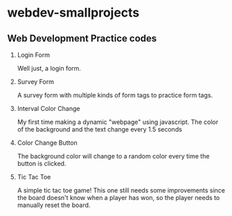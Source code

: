 # webdev-smallprojects
Web Development Practice codes
-
1. Login Form

   Well just, a login form.

2. Survey Form

    A survey form with multiple kinds of form tags to practice form tags.

3. Interval Color Change

    My first time making a dynamic "webpage" using javascript. The color of the background and the text change every 1.5 seconds

4. Color Change Button

     The background color will change to a random color every time the button is clicked.

5. Tic Tac Toe

   A simple tic tac toe game! This one still needs some improvements since the board doesn't know when a player has won, so the player needs to manually reset the board.
